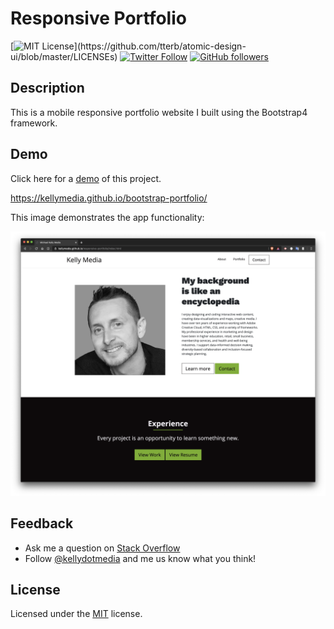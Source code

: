 # Responsive Portfolio

[![MIT License](https://img.shields.io/apm/l/atomic-design-ui.svg?)](https://github.com/tterb/atomic-design-ui/blob/master/LICENSEs) [![Twitter Follow](https://img.shields.io/twitter/follow/kellydotmedia?style=social)](https://twitter.com/kellydotmedia) [![GitHub followers](https://img.shields.io/github/followers/kellymedia.svg?style=social&label=Follow)](https://github.com/kellymedia)

## Description

This is a mobile responsive portfolio website I built using the Bootstrap4 framework. 

## Demo

Click here for a [demo](https://kellymedia.github.io/bootstrap-portfolio/) of this project.

https://kellymedia.github.io/bootstrap-portfolio/

This image demonstrates the app functionality:

![Demo Screenshot](./assets/img/responsive-portfolio.png "application demo screenshot")

## Feedback

- Ask me a question on [Stack Overflow](https://stackoverflow.com/users/13296428/kellydotmedia)
- Follow [@kellydotmedia](https://twitter.com/kellydotmedia) and me us know what you think!

## License

Licensed under the [MIT](LICENSE.txt) license.
